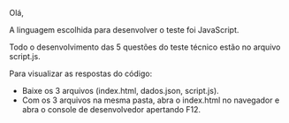 Olá,

A linguagem escolhida para desenvolver o teste foi JavaScript.

Todo o desenvolvimento das 5 questões do teste técnico estão no arquivo script.js.

Para visualizar as respostas do código:
- Baixe os 3 arquivos (index.html, dados.json, script.js).
- Com os 3 arquivos na mesma pasta, abra o index.html no navegador e abra o console de desenvolvedor apertando F12.
